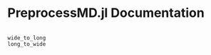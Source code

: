 # PreprocessMD.jl Documentation

```@contents
```




```@docs
wide_to_long
long_to_wide
```

```@index
```
